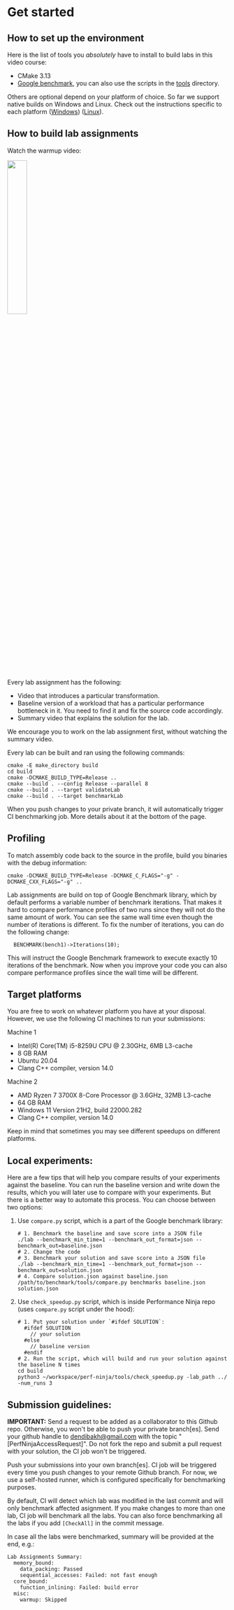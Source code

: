 # Get started

## How to set up the environment

Here is the list of tools you *absolutely* have to install to build labs in this video course:
* CMake 3.13
* [Google benchmark](https://github.com/google/benchmark), you can also use the scripts in the [tools](tools) directory.

Others are optional depend on your platform of choice. So far we support native builds on Windows and Linux. Check out the instructions specific to each platform ([Windows](QuickstartWindows.md)) ([Linux](QuickstartLinux.md)).

## How to build lab assignments

Watch the warmup video:

[<img src="https://drive.google.com/uc?export=view&id=1AbuZJdfc-BbpNLdxZukMILs2l5_HBH32" width="30%">](https://www.youtube.com/watch?v=jFRwAcIoLgQ&list=PLRWO2AL1QAV6bJAU2kgB4xfodGID43Y5d)

Every lab assignment has the following:
* Video that introduces a particular transformation.
* Baseline version of a workload that has a particular performance bottleneck in it. You need to find it and fix the source code accordingly.
* Summary video that explains the solution for the lab.

We encourage you to work on the lab assignment first, without watching the summary video.

Every lab can be built and ran using the following commands:
```
cmake -E make_directory build
cd build
cmake -DCMAKE_BUILD_TYPE=Release ..
cmake --build . --config Release --parallel 8
cmake --build . --target validateLab
cmake --build . --target benchmarkLab
```
When you push changes to your private branch, it will automatically trigger CI benchmarking job. More details about it at the bottom of the page.

## Profiling

To match assembly code back to the source in the profile, build you binaries with the debug information:
```
cmake -DCMAKE_BUILD_TYPE=Release -DCMAKE_C_FLAGS="-g" -DCMAKE_CXX_FLAGS="-g" ..
```

Lab assignments are build on top of Google Benchmark library, which by default performs a variable number of benchmark iterations. That makes it hard to compare performance profiles of two runs since they will not do the same amount of work. You can see the same wall time even though the number of iterations is different. To fix the number of iterations, you can do the following change:

```
  BENCHMARK(bench1)->Iterations(10);
```

This will instruct the Google Benchmark framework to execute exactly 10 iterations of the benchmark. Now when you improve your code you can also compare performance profiles since the wall time will be different.

## Target platforms

You are free to work on whatever platform you have at your disposal. However, we use the following CI machines to run your submissions:

Machine 1

* Intel(R) Core(TM) i5-8259U CPU @ 2.30GHz, 6MB L3-cache
* 8 GB RAM
* Ubuntu 20.04
* Clang C++ compiler, version 14.0

Machine 2

* AMD Ryzen 7 3700X 8-Core Processor @ 3.6GHz, 32MB L3-cache
* 64 GB RAM
* Windows 11 Version 21H2, build 22000.282
* Clang C++ compiler, version 14.0

Keep in mind that sometimes you may see different speedups on different platforms.

## Local experiments:

Here are a few tips that will help you compare results of your experiments against the baseline. You can run the baseline version and write down the results, which you will later use to compare with your experiments. But there is a better way to automate this process. You can choose between two options:

1) Use `compare.py` script, which is a part of the Google benchmark library:

    ```
    # 1. Benchmark the baseline and save score into a JSON file
    ./lab --benchmark_min_time=1 --benchmark_out_format=json --benchmark_out=baseline.json
    # 2. Change the code
    # 3. Benchmark your solution and save score into a JSON file
    ./lab --benchmark_min_time=1 --benchmark_out_format=json --benchmark_out=solution.json
    # 4. Compare solution.json against baseline.json
    /path/to/benchmark/tools/compare.py benchmarks baseline.json solution.json
    ```

2) Use `check_speedup.py` script, which is inside Performance Ninja repo (uses `compare.py` script under the hood):

    ```
    # 1. Put your solution under `#ifdef SOLUTION`:
      #ifdef SOLUTION
        // your solution
      #else
        // baseline version
      #endif
    # 2. Run the script, which will build and run your solution against the baseline N times
    cd build
    python3 ~/workspace/perf-ninja/tools/check_speedup.py -lab_path ../ -num_runs 3
    ```

## Submission guidelines:

**IMPORTANT:** Send a request to be added as a collaborator to this Github repo. Otherwise, you won't be able to push your private branch[es]. Send your github handle to dendibakh@gmail.com with the topic "[PerfNinjaAccessRequest]". Do not fork the repo and submit a pull request with your solution, the CI job won't be triggered.

Push your submissions into your own branch[es]. CI job will be triggered every time you push changes to your remote Github branch. For now, we use a self-hosted runner, which is configured specifically for benchmarking purposes.

By default, CI will detect which lab was modified in the last commit and will only benchmark affected asignment. If you make changes to more than one lab, CI job will benchmark all the labs. You can also force benchmarking all the labs if you add `[CheckAll]` in the commit message.

In case all the labs were benchmarked, summary will be provided at the end, e.g.:

```
Lab Assignments Summary:
  memory_bound:
    data_packing: Passed
    sequential_accesses: Failed: not fast enough
  core_bound:
    function_inlining: Failed: build error
  misc:
    warmup: Skipped
```

